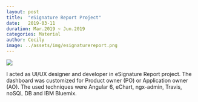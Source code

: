 ```yaml
---
layout: post
title:  "eSignature Report Project"
date:   2019-03-11
duration: Mar.2019 ~ Jun.2019
categories: Material
author: Cecily
image: ../assets/img/esignaturereport.png
---
```


![](../../../assets/img/esignaturereport.png)

I acted as UI/UX designer and developer in eSignature Report project. The dashboard was customized for Product owner (PO) or Application owner (AO). The used techniques were Angular 6, eChart, ngx-admin, Travis, noSQL DB and IBM Bluemix.

